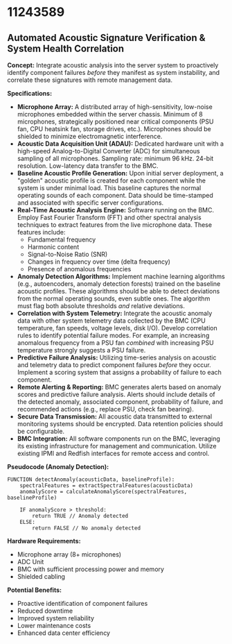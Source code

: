 # 11243589

## Automated Acoustic Signature Verification & System Health Correlation

**Concept:** Integrate acoustic analysis into the server system to proactively identify component failures *before* they manifest as system instability, and correlate these signatures with remote management data.

**Specifications:**

*   **Microphone Array:** A distributed array of high-sensitivity, low-noise microphones embedded within the server chassis. Minimum of 8 microphones, strategically positioned near critical components (PSU fan, CPU heatsink fan, storage drives, etc.).  Microphones should be shielded to minimize electromagnetic interference.
*   **Acoustic Data Acquisition Unit (ADAU):** Dedicated hardware unit with a high-speed Analog-to-Digital Converter (ADC) for simultaneous sampling of all microphones.  Sampling rate: minimum 96 kHz.  24-bit resolution.  Low-latency data transfer to the BMC.
*   **Baseline Acoustic Profile Generation:** Upon initial server deployment, a "golden" acoustic profile is created for each component while the system is under minimal load. This baseline captures the normal operating sounds of each component. Data should be time-stamped and associated with specific server configurations.
*   **Real-Time Acoustic Analysis Engine:** Software running on the BMC. Employ Fast Fourier Transform (FFT) and other spectral analysis techniques to extract features from the live microphone data. These features include:
    *   Fundamental frequency
    *   Harmonic content
    *   Signal-to-Noise Ratio (SNR)
    *   Changes in frequency over time (delta frequency)
    *   Presence of anomalous frequencies
*   **Anomaly Detection Algorithms:** Implement machine learning algorithms (e.g., autoencoders, anomaly detection forests) trained on the baseline acoustic profiles. These algorithms should be able to detect deviations from the normal operating sounds, even subtle ones. The algorithm must flag both absolute thresholds *and* relative deviations.
*   **Correlation with System Telemetry:** Integrate the acoustic anomaly data with other system telemetry data collected by the BMC (CPU temperature, fan speeds, voltage levels, disk I/O).  Develop correlation rules to identify potential failure modes. For example, an increasing anomalous frequency from a PSU fan *combined* with increasing PSU temperature strongly suggests a PSU failure.
*   **Predictive Failure Analysis:** Utilizing time-series analysis on acoustic and telemetry data to predict component failures *before* they occur.  Implement a scoring system that assigns a probability of failure to each component.
*   **Remote Alerting & Reporting:**  BMC generates alerts based on anomaly scores and predictive failure analysis.  Alerts should include details of the detected anomaly, associated component, probability of failure, and recommended actions (e.g., replace PSU, check fan bearing).
*   **Secure Data Transmission:**  All acoustic data transmitted to external monitoring systems should be encrypted. Data retention policies should be configurable.
*   **BMC Integration:**  All software components run on the BMC, leveraging its existing infrastructure for management and communication. Utilize existing IPMI and Redfish interfaces for remote access and control.

**Pseudocode (Anomaly Detection):**

```
FUNCTION detectAnomaly(acousticData, baselineProfile):
    spectralFeatures = extractSpectralFeatures(acousticData)
    anomalyScore = calculateAnomalyScore(spectralFeatures, baselineProfile)

    IF anomalyScore > threshold:
        return TRUE // Anomaly detected
    ELSE:
        return FALSE // No anomaly detected
```

**Hardware Requirements:**

*   Microphone array (8+ microphones)
*   ADC Unit
*   BMC with sufficient processing power and memory
*   Shielded cabling

**Potential Benefits:**

*   Proactive identification of component failures
*   Reduced downtime
*   Improved system reliability
*   Lower maintenance costs
*   Enhanced data center efficiency